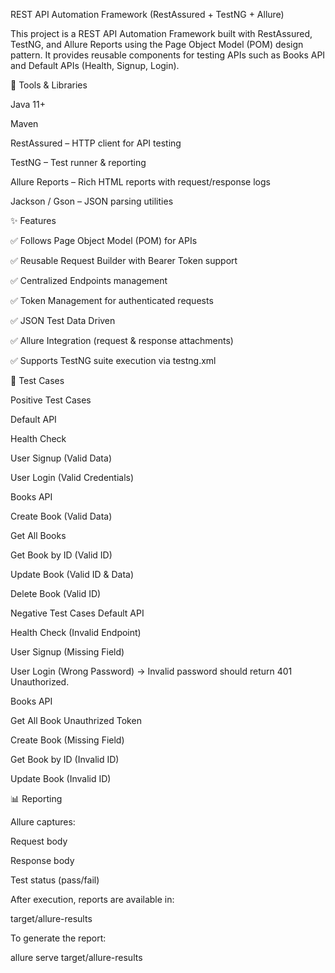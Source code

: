 REST API Automation Framework (RestAssured + TestNG + Allure)

This project is a REST API Automation Framework built with RestAssured, TestNG, and Allure Reports using the Page Object Model (POM) design pattern.
It provides reusable components for testing APIs such as Books API and Default APIs (Health, Signup, Login).

🚀 Tools & Libraries

Java 11+

Maven

RestAssured – HTTP client for API testing

TestNG – Test runner & reporting

Allure Reports – Rich HTML reports with request/response logs

Jackson / Gson – JSON parsing utilities

✨ Features

✅ Follows Page Object Model (POM) for APIs

✅ Reusable Request Builder with Bearer Token support

✅ Centralized Endpoints management

✅ Token Management for authenticated requests

✅ JSON Test Data Driven

✅ Allure Integration (request & response attachments)

✅ Supports TestNG suite execution via testng.xml

🧪 Test Cases

Positive Test Cases

Default API

Health Check 

User Signup (Valid Data) 

User Login (Valid Credentials)

Books API

Create Book (Valid Data)

Get All Books 

Get Book by ID (Valid ID)

Update Book (Valid ID & Data) 

Delete Book (Valid ID) 

Negative Test Cases
Default API

Health Check (Invalid Endpoint) 

User Signup (Missing Field)

User Login (Wrong Password) → Invalid password should return 401 Unauthorized.

Books API

Get All Book Unauthrized Token 

Create Book (Missing Field) 

Get Book by ID (Invalid ID)

Update Book (Invalid ID)  

📊 Reporting

Allure captures:

Request body

Response body

Test status (pass/fail)

After execution, reports are available in:

target/allure-results


To generate the report:

allure serve target/allure-results



